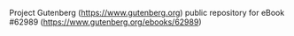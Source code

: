 Project Gutenberg (https://www.gutenberg.org) public repository for
eBook #62989 (https://www.gutenberg.org/ebooks/62989)
